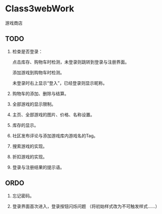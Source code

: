# Class3webWork
游戏商店

## TODO
1. 检查是否登录：

    点击库存、购物车时检测，未登录则跳转到登录与注册界面。

    添加游戏到购物车时检测。

    未登录时右上显示“登入”，已经登录则显示昵称。

2. 购物车的添加、删除与结算。

3. 全部游戏的显示限制。

4. 主页、全部游戏的图片、价格、名称设置。

5. 库存的显示。

6. 社区发布评论与添加游戏库内游戏名的Tag。

7. 搜索游戏的实现。

8. 折扣游戏的实现。

9. 登录与注册结果的提示语。

## ORDO
1. 忘记密码。

2. 登录界面首次进入，登录按钮闪烁问题
    （将初始样式改为不可触发样式......）